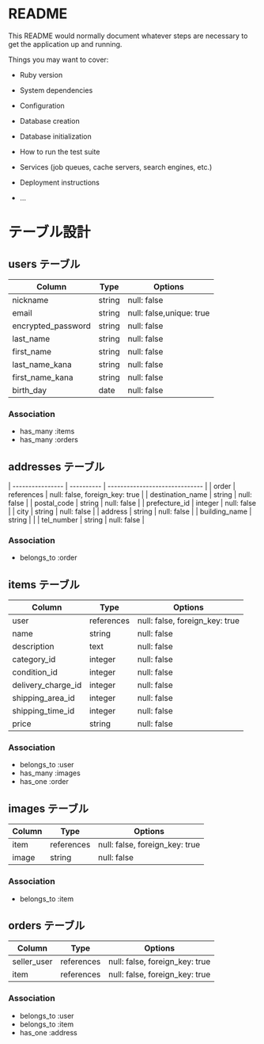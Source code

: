 # README

This README would normally document whatever steps are necessary to get the
application up and running.

Things you may want to cover:

* Ruby version

* System dependencies

* Configuration

* Database creation

* Database initialization

* How to run the test suite

* Services (job queues, cache servers, search engines, etc.)

* Deployment instructions

* ...

# テーブル設計

## users テーブル

| Column           | Type       | Options                        |
| ---------------- | ---------- | ------------------------------ |
| nickname         | string     | null: false                    |
| email            | string     | null: false,unique: true       |
|encrypted_password| string     | null: false                    |
| last_name        | string     | null: false                    |
| first_name       | string     | null: false                    |
| last_name_kana   | string     | null: false                    |
| first_name_kana  | string     | null: false                    |
| birth_day        | date       | null: false                    |

### Association

- has_many :items
- has_many :orders


## addresses テーブル

| ---------------- | ---------- | ------------------------------ |
| order            | references | null: false, foreign_key: true |
| destination_name | string     | null: false                    |
| postal_code      | string     | null: false                    |
| prefecture_id    | integer    | null: false                    |
| city             | string     | null: false                    |
| address          | string     | null: false                    |
| building_name    | string     |                                |
| tel_number       | string     | null: false                    |

### Association

- belongs_to :order


## items テーブル

| Column             | Type       | Options                        |
| ------------------ | ---------- | ------------------------------ |
| user               | references | null: false, foreign_key: true |
| name               | string     | null: false                    |
| description        | text       | null: false                    |
| category_id        | integer    | null: false                    |
| condition_id       | integer    | null: false                    |
| delivery_charge_id | integer    | null: false                    |
| shipping_area_id   | integer    | null: false                    |
| shipping_time_id   | integer    | null: false                    |
| price              | string     | null: false                    |

### Association

- belongs_to :user
- has_many :images
- has_one :order


## images テーブル

| Column      | Type       | Options                        |
| ----------- | ---------- | ------------------------------ |
| item        | references | null: false, foreign_key: true |
| image       | string     | null: false                    |

### Association

- belongs_to :item


## orders テーブル

| Column            | Type       | Options                        |
| ----------------- | ---------- | ------------------------------ |
| seller_user       | references | null: false, foreign_key: true |
| item              | references | null: false, foreign_key: true |

### Association

- belongs_to :user
- belongs_to :item
- has_one :address

<!-- ## comments テーブル

| Column  | Type       | Options                        |
| ------- | ---------- | ------------------------------ |
| comment | string     |                                |
| user_id | references | null: false, foreign_key: true |
| item_id | references | null: false, foreign_key: true |

### Association

- belongs_to :item
- belongs_to :user -->
